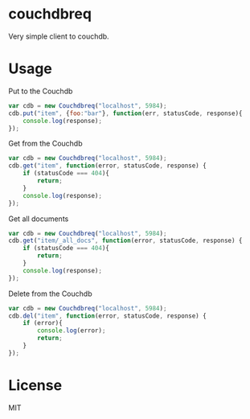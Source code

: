 # couchdbreq
Very simple client to couchdb.
# Usage

Put to the Couchdb
```javascript
var cdb = new Couchdbreq("localhost", 5984);
cdb.put("item", {foo:"bar"}, function(err, statusCode, response){
    console.log(response);
});
```

Get from the Couchdb
```javascript 
var cdb = new Couchdbreq("localhost", 5984);
cdb.get("item", function(error, statusCode, response) {
    if (statusCode === 404){
        return;
    }
    console.log(response);
});
```

Get all documents
```javascript
var cdb = new Couchdbreq("localhost", 5984);
cdb.get("item/_all_docs", function(error, statusCode, response) {
    if (statusCode === 404){
        return;
    }
    console.log(response);
});
```

Delete from the Couchdb
```javascript 
var cdb = new Couchdbreq("localhost", 5984);
cdb.del("item", function(error, statusCode, response) {
    if (error){
        console.log(error);
        return;
    }
});
```


# License
MIT

